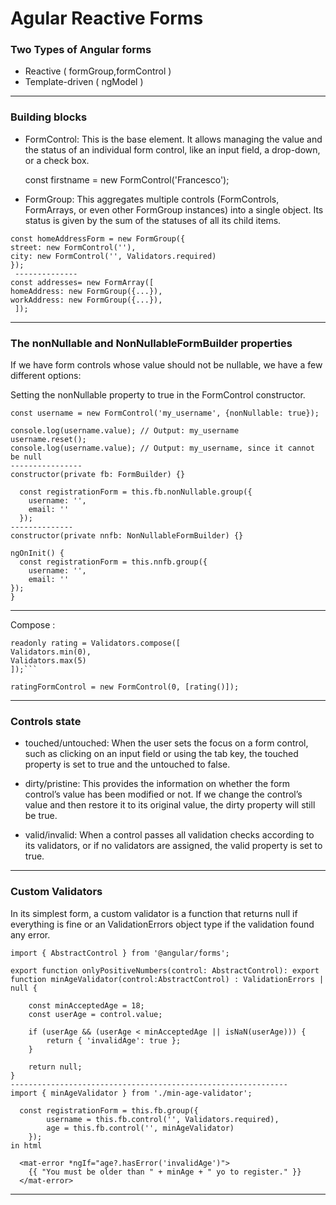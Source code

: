 # Agular Reactive Forms

### Two Types of Angular forms
- Reactive ( formGroup,formControl )
- Template-driven ( ngModel )
----

### Building blocks

* FormControl: This is the base element. It allows managing the value and the status of an individual form control, like an input field, a drop-down, or a check box.

    const firstname = new FormControl('Francesco');

- FormGroup: This aggregates multiple controls (FormControls, FormArrays, or even other FormGroup instances) into a single object. Its status is given by the sum of the statuses of all its child items.
```
const homeAddressForm = new FormGroup({
street: new FormControl(''),
city: new FormControl('', Validators.required)
});
 --------------
const addresses= new FormArray([
homeAddress: new FormGroup({...}),
workAddress: new FormGroup({...}),
 ]);
```
----------


### The nonNullable and NonNullableFormBuilder properties 
If we have form controls whose value should not be nullable, we have a few different options:

Setting the nonNullable property to true in the FormControl constructor.
```
const username = new FormControl('my_username', {nonNullable: true});

console.log(username.value); // Output: my_username
username.reset();
console.log(username.value); // Output: my_username, since it cannot be null
----------------
constructor(private fb: FormBuilder) {}

  const registrationForm = this.fb.nonNullable.group({
    username: '',
    email: ''
  });
--------------
constructor(private nnfb: NonNullableFormBuilder) {}

ngOnInit() {
  const registrationForm = this.nnfb.group({
    username: '',
    email: ''
});
}
```
--------

Compose :
```  
readonly rating = Validators.compose([
Validators.min(0),
Validators.max(5)
]);```

ratingFormControl = new FormControl(0, [rating()]);

```
--------
### Controls state

- touched/untouched: When the user sets the focus on a form control, such as clicking on an input field or using the tab key, the touched property is set to true and the untouched to false.

- dirty/pristine: This provides the information on whether the form control’s value has been modified or not. If we change the control’s value and then restore it to its original value, the dirty property will still be true.

- valid/invalid: When a control passes all validation checks according to its validators, or if no validators are assigned, the valid property is set to true.
-----------------------------
### Custom Validators
In its simplest form, a custom validator is a function that returns null if everything is fine or an ValidationErrors object type if the validation found any error.

```
import { AbstractControl } from '@angular/forms';

export function onlyPositiveNumbers(control: AbstractControl): export function minAgeValidator(control:AbstractControl) : ValidationErrors | null {

    const minAcceptedAge = 18;
    const userAge = control.value;

    if (userAge && (userAge < minAcceptedAge || isNaN(userAge))) {
        return { 'invalidAge': true };
    }

    return null;        
}
--------------------------------------------------------------
import { minAgeValidator } from './min-age-validator';

  const registrationForm = this.fb.group({
        username = this.fb.control('', Validators.required),
        age = this.fb.control('', minAgeValidator)
    });
in html 

  <mat-error *ngIf="age?.hasError('invalidAge')">
    {{ "You must be older than " + minAge + " yo to register." }}
  </mat-error>
```
-------------------------------------------------------




